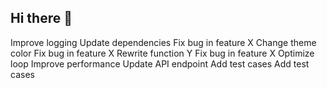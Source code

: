 ## Hi there 👋

<!--
**shyshel/shyshel** is a ✨ _special_ ✨ repository because its `README.md` (this file) appears on your GitHub profile.

Here are some ideas to get you started:

- 🔭 I’m currently working on ...
- 🌱 I’m currently learning ...
- 👯 I’m looking to collaborate on ...
- 🤔 I’m looking for help with ...
- 💬 Ask me about ...
- 📫 How to reach me: ...
- 😄 Pronouns: ...
- ⚡ Fun fact: ...
-->
Improve logging
Update dependencies
Fix bug in feature X
Change theme color
Fix bug in feature X
Rewrite function Y
Fix bug in feature X
Optimize loop
Improve performance
Update API endpoint
Add test cases
Add test cases
